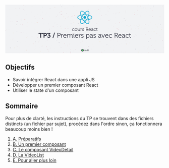 <img src="images/readme/header.jpg" />

## Objectifs
- Savoir intégrer React dans une appli JS
- Développer un premier composant React
- Utiliser le state d'un composant

## Sommaire
Pour plus de clarté, les instructions du TP se trouvent dans des fichiers distincts (un fichier par sujet), procédez dans l'ordre sinon, ça fonctionnera beaucoup moins bien !

1. [A. Préparatifs](A-preparatifs.md)
2. [B. Un premier composant](B-premier-composant.md)
3. [C. Le composant VideoDetail](C-videodetail.md)
4. [D. La VideoList](D-videolist.md)
5. [E. Pour aller plus loin](E-optimisations.md)

